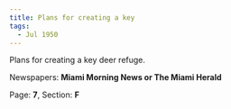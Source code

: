 ```yaml
---  
title: Plans for creating a key  
tags:  
  - Jul 1950  
---  
```

  
Plans for creating a key deer refuge.  
  
Newspapers: **Miami Morning News or The Miami Herald**  
  
Page: **7**, Section: **F** 
